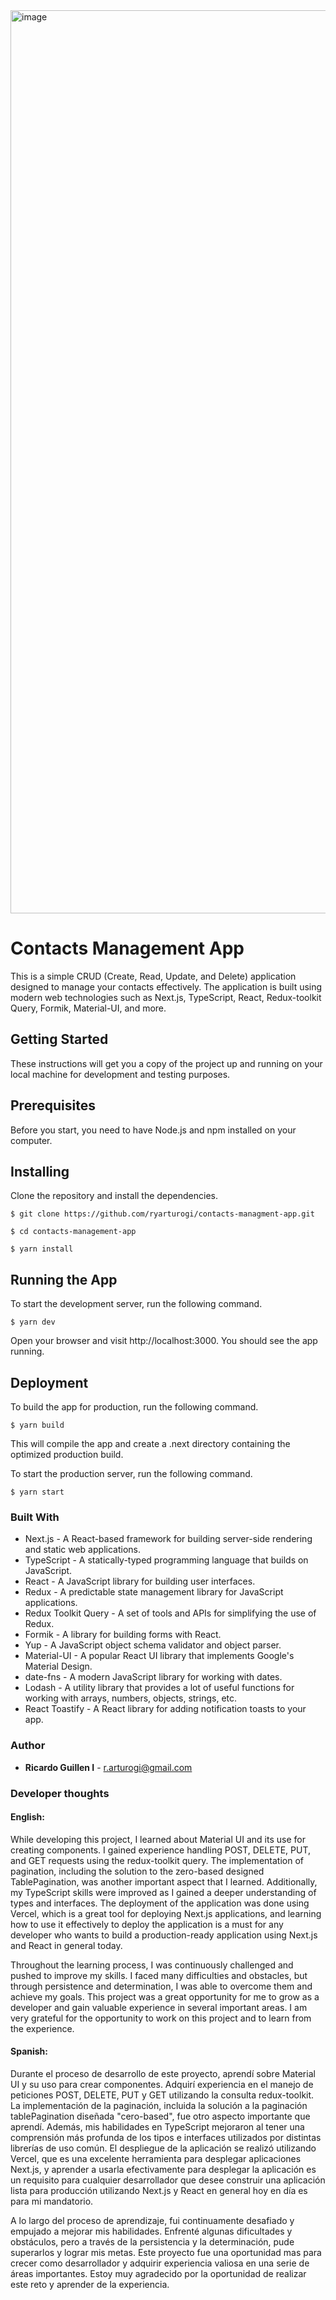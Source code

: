 <img width="1445" alt="image" src="https://user-images.githubusercontent.com/8452197/218767721-59b93976-fb66-4818-9c26-192394b6b2c3.png">

# Contacts Management App

This is a simple CRUD (Create, Read, Update, and Delete) application designed to manage your contacts effectively. The application is built using modern web technologies such as Next.js, TypeScript, React, Redux-toolkit Query, Formik, Material-UI, and more.

## Getting Started

These instructions will get you a copy of the project up and running on your local machine for development and testing purposes.

## Prerequisites

Before you start, you need to have Node.js and npm installed on your computer.

## Installing

Clone the repository and install the dependencies.

```
$ git clone https://github.com/ryarturogi/contacts-managment-app.git

$ cd contacts-management-app

$ yarn install
```

## Running the App

To start the development server, run the following command.

```
$ yarn dev
```

Open your browser and visit http://localhost:3000. You should see the app running.

## Deployment

To build the app for production, run the following command.

```
$ yarn build
```

This will compile the app and create a .next directory containing the optimized production build.

To start the production server, run the following command.

```
$ yarn start
```

### Built With

- Next.js - A React-based framework for building server-side rendering and static web applications.
- TypeScript - A statically-typed programming language that builds on JavaScript.
- React - A JavaScript library for building user interfaces.
- Redux - A predictable state management library for JavaScript applications.
- Redux Toolkit Query - A set of tools and APIs for simplifying the use of Redux.
- Formik - A library for building forms with React.
- Yup - A JavaScript object schema validator and object parser.
- Material-UI - A popular React UI library that implements Google's Material Design.
- date-fns - A modern JavaScript library for working with dates.
- Lodash - A utility library that provides a lot of useful functions for working with arrays, numbers, objects, strings, etc.
- React Toastify - A React library for adding notification toasts to your app.

### Author

- **Ricardo Guillen I** - [r.arturogi@gmail.com](mailto:r.arturogi@gmail.com)

### Developer thoughts

#### English:

While developing this project, I learned about Material UI and its use for creating components.
I gained experience handling POST, DELETE, PUT, and GET requests using the redux-toolkit query.
The implementation of pagination, including the solution to the zero-based designed TablePagination, was another important aspect that I learned. Additionally, my TypeScript skills were improved as I gained a deeper understanding of types and interfaces. The deployment of the application was done using Vercel, which is a great tool for deploying Next.js applications, and learning how to use it effectively to deploy the application is a must for any developer who wants to build a production-ready application using Next.js and React in general today.

Throughout the learning process, I was continuously challenged and pushed to improve my skills. I faced many difficulties and obstacles, but through persistence and determination, I was able to overcome them and achieve my goals. This project was a great opportunity for me to grow as a developer and gain valuable experience in several important areas. I am very grateful for the opportunity to work on this project and to learn from the experience.

#### Spanish:

Durante el proceso de desarrollo de este proyecto, aprendí sobre Material UI y su uso para crear componentes. Adquirí experiencia en el manejo de peticiones POST, DELETE, PUT y GET utilizando la consulta redux-toolkit. La implementación de la paginación, incluida la solución a la paginación tablePagination diseñada "cero-based", fue otro aspecto importante que aprendí. Además, mis habilidades en TypeScript mejoraron al tener una comprensión más profunda de los tipos e interfaces utilizados por distintas librerías de uso común. El despliegue de la aplicación se realizó utilizando Vercel, que es una excelente herramienta para desplegar aplicaciones Next.js, y aprender a usarla efectivamente para desplegar la aplicación es un requisito para cualquier desarrollador que desee construir una aplicación lista para producción utilizando Next.js y React en general hoy en día es para mi mandatorio.

A lo largo del proceso de aprendizaje, fui continuamente desafiado y empujado a mejorar mis habilidades. Enfrenté algunas dificultades y obstáculos, pero a través de la persistencia y la determinación, pude superarlos y lograr mis metas. Este proyecto fue una oportunidad mas para crecer como desarrollador y adquirir experiencia valiosa en una serie de áreas importantes. Estoy muy agradecido por la oportunidad de realizar este reto y aprender de la experiencia.
